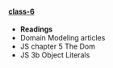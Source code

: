 #### [class-6](/week-2/class-6)
* **Readings**
 * Domain Modeling articles
 * JS chapter 5 The Dom
 * JS 3b Object Literals
